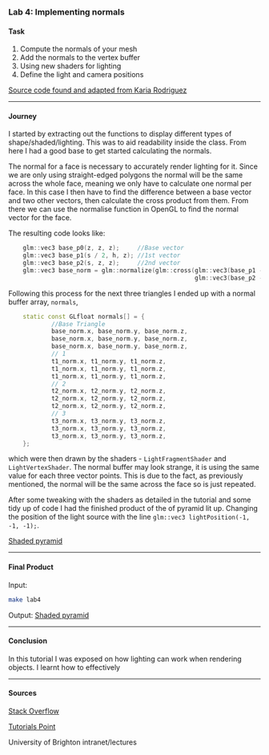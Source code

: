 ### Lab 4: Implementing normals

#### Task

1. Compute the normals of your mesh
2. Add the normals to the vertex buffer
3. Using new shaders for lighting
4. Define the light and camera positions

[Source code found and adapted from Karia Rodriguez](https://github.com/karina-rodriguez/CI312-opengl)

---
#### Journey

I started by extracting out the functions to display different types of shape/shaded/lighting.
This was to aid readability inside the class. From here I had a good base to get started calculating the normals.

The normal for a face is necessary to accurately render lighting for it. Since we are only using straight-edged
polygons the normal will be the same across the whole face, meaning we only have to calculate one normal per face.
In this case I then have to find the difference between a base vector and two other vectors, then calculate the
cross product from them. From there we can use the normalise function in OpenGL to find the normal vector for the face.

The resulting code looks like:
```cpp
	glm::vec3 base_p0(z, z, z);		//Base vector
    glm::vec3 base_p1(s / 2, h, z);	//1st vector
    glm::vec3 base_p2(s, z, z);		//2nd vector
    glm::vec3 base_norm = glm::normalize(glm::cross(glm::vec3(base_p1 - base_p0),
                                                    glm::vec3(base_p2 - base_p0)));
```

Following this process for the next three triangles I ended up with a normal buffer array, `normals`,
```cpp
    static const GLfloat normals[] = {
            //Base Triangle
            base_norm.x, base_norm.y, base_norm.z,
            base_norm.x, base_norm.y, base_norm.z,
            base_norm.x, base_norm.y, base_norm.z,
            // 1
            t1_norm.x, t1_norm.y, t1_norm.z,
            t1_norm.x, t1_norm.y, t1_norm.z,
            t1_norm.x, t1_norm.y, t1_norm.z,
            // 2
            t2_norm.x, t2_norm.y, t2_norm.z,
            t2_norm.x, t2_norm.y, t2_norm.z,
            t2_norm.x, t2_norm.y, t2_norm.z,
            // 3
            t3_norm.x, t3_norm.y, t3_norm.z,
            t3_norm.x, t3_norm.y, t3_norm.z,
            t3_norm.x, t3_norm.y, t3_norm.z,
    };
```

which were then drawn by the shaders - `LightFragmentShader` and `LightVertexShader`. The normal buffer may look
strange, it is using the same value for each three vector points. This is due to the fact, as previously mentioned,
the normal will be the same across the face so is just repeated.

After some tweaking with the shaders as detailed in the tutorial and some tidy up of code I had the finished product of
the of pyramid lit up. Changing the position of the light source with the line `glm::vec3 lightPosition(-1, -1, -1);`.

[Shaded pyramid](./shaded.png)

---
#### Final Product

Input:
```bash
make lab4
```

Output:
[Shaded pyramid](./shaded.png)

---
#### Conclusion

In this tutorial I was exposed on how lighting can work when rendering objects. I learnt how to effectively

---
#### Sources
[Stack Overflow](https://www.stackoverflow.com/)

[Tutorials Point](https://www.tutorialspoint.com/cplusplus)

University of Brighton intranet/lectures

